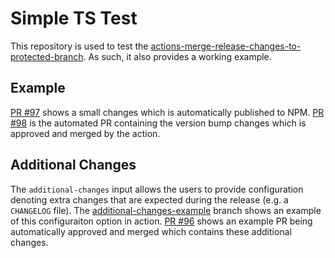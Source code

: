 # Simple TS Test

This repository is used to test the [actions-merge-release-changes-to-protected-branch](https://github.com/guardian/actions-merge-release-changes-to-protected-branch). As such, it also provides a working example.

## Example

[PR #97](https://github.com/guardian/simple-ts-test/pull/97) shows a small changes which is automatically published to NPM. [PR #98](https://github.com/guardian/simple-ts-test/pull/98) is the automated PR containing the version bump changes which is approved and merged by the action.

## Additional Changes

The `additional-changes` input allows the users to provide configuration denoting extra changes that are expected during the release (e.g. a `CHANGELOG` file). The [additional-changes-example](https://github.com/guardian/simple-ts-test/tree/additional-changes-example) branch shows an example of this configuraiton option in action. [PR #96](https://github.com/guardian/simple-ts-test/pull/96) shows an example PR being automatically approved and merged which contains these additional changes.
